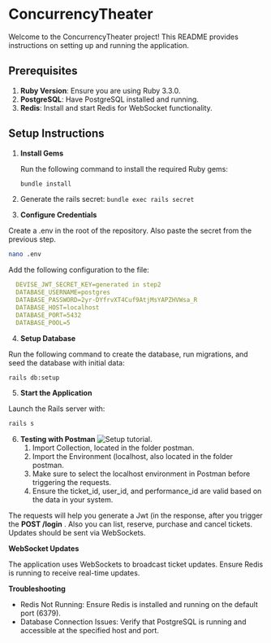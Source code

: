 # ConcurrencyTheater

Welcome to the ConcurrencyTheater project! This README provides instructions on setting up and running the application.

## Prerequisites

1. **Ruby Version**: Ensure you are using Ruby 3.3.0.
2. **PostgreSQL**: Have PostgreSQL installed and running.
3. **Redis**: Install and start Redis for WebSocket functionality.

## Setup Instructions

1. **Install Gems**

   Run the following command to install the required Ruby gems:

   ```bash
   bundle install
   ```
2. Generate the rails secret: `bundle exec rails secret`
3. **Configure Credentials**

Create a .env in the root of the repository. Also paste the secret from the previous step.

```bash
nano .env
```

Add the following configuration to the file:

```yaml
  DEVISE_JWT_SECRET_KEY=generated in step2
  DATABASE_USERNAME=postgres
  DATABASE_PASSWORD=2yr-DYfrvXT4Cuf9AtjMsYAPZHVWsa_R
  DATABASE_HOST=localhost
  DATABASE_PORT=5432
  DATABASE_POOL=5
```

4. **Setup Database**

Run the following command to create the database, run migrations, and seed the database with initial data:

```bash
rails db:setup
```

5. **Start the Application**

Launch the Rails server with:

```bash
rails s
```

6. **Testing with Postman**
![Setup tutorial.](https://github.com/user-attachments/assets/f24cd655-4000-4635-a52d-fd474727be8f)
   1. Import Collection, located in the folder postman.
   2. Import the Environment (localhost, also located in the folder postman.
   3. Make sure to select the localhost environment in Postman before triggering the requests.
   4. Ensure the ticket_id, user_id, and performance_id are valid based on the data in your system.

The requests will help you generate a Jwt (in the response, after you trigger the **POST /login** . Also you can list, reserve, purchase and cancel tickets. Updates should be sent via WebSockets.

**WebSocket Updates**

The application uses WebSockets to broadcast ticket updates. Ensure Redis is running to receive real-time updates.

**Troubleshooting**

- Redis Not Running: Ensure Redis is installed and running on the default port (6379).
- Database Connection Issues: Verify that PostgreSQL is running and accessible at the specified host and port.
